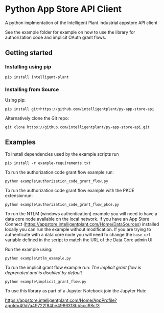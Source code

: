 # Python App Store API Client
A python implmentation of the Intelligent Plant industrial appstore API client

See the example folder for example on how to use the library for authorization code and implicit OAuth grant flows.

## Getting started

### Installing using pip

`pip install intelligent-plant`

### Installing from Source

Using pip:

`pip install git+https://github.com/intelligentplant/py-app-store-api`

Alternatively clone the Git repo:

`git clone https://github.com/intelligentplant/py-app-store-api.git`

## Examples

To install dependencies used by the example scripts run

`pip install -r example-requirements.txt`

To run the authorization code grant flow example run:

`python example\authorization_code_grant_flow.py`

To run the authorization code grant flow example with the PKCE extensionrun:

`python example\authorization_code_grant_flow_pkce.py`

To run the NTLM (windows authentication) example you will need to have a data core node available on the local network.
If you have an App Store Connect (https://appstore.intelligentplant.com/Home/DataSources) installed locally you can run the example without modification. If you are trying to authenticate with a data core node you will need to change the `base_url` variable defined in the script to match the URL of the Data Core admin UI

Run the example using:

`python example\ntlm_example.py`


To run the implicit grant flow example run:
*The implicit grant flow is deprecated and is disabled by default*

`python example\implicit_grant_flow.py`

To use this library as part of a Jupyter Notebook join the Jupyter Hub:

https://appstore.intelligentplant.com/Home/AppProfile?appId=40d7a49722f84be4986318bb5cc98cf3